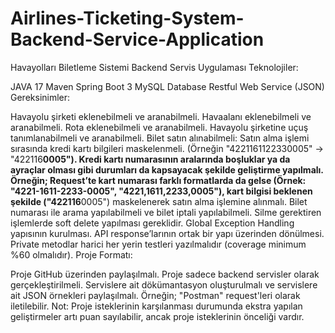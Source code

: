# Airlines-Ticketing-System-Backend-Service-Application
Havayolları Biletleme Sistemi Backend Servis Uygulaması
Teknolojiler:

JAVA 17
Maven
Spring Boot 3
MySQL Database
Restful Web Service (JSON)
Gereksinimler:

Havayolu şirketi eklenebilmeli ve aranabilmeli.
Havaalanı eklenebilmeli ve aranabilmeli.
Rota eklenebilmeli ve aranabilmeli.
Havayolu şirketine uçuş tanımlanabilmeli ve aranabilmeli.
Bilet satın alınabilmeli:
Satın alma işlemi sırasında kredi kartı bilgileri maskelenmeli. (Örneğin "4221161122330005" -> "422116**0005").
Kredi kartı numarasının aralarında boşluklar ya da ayraçlar olması gibi durumları da kapsayacak şekilde geliştirme yapılmalı. Örneğin; Request’te kart numarası farklı formatlarda da gelse (Örnek: "4221-1611-2233-0005", "4221,1611,2233,0005"), kart bilgisi beklenen şekilde ("422116**0005") maskelenerek satın alma işlemine alınmalı.
Bilet numarası ile arama yapılabilmeli ve bilet iptali yapılabilmeli.
Silme gerektiren işlemlerde soft delete yapılması gereklidir.
Global Exception Handling yapısının kurulması.
API response’larının ortak bir yapı üzerinden dönülmesi.
Private metodlar harici her yerin testleri yazılmalıdır (coverage minimum %60 olmalıdır).
Proje Formatı:

Proje GitHub üzerinden paylaşılmalı.
Proje sadece backend servisler olarak gerçekleştirilmeli.
Servislere ait dökümantasyon oluşturulmalı ve servislere ait JSON örnekleri paylaşılmalı.
Örneğin; "Postman" request'leri olarak iletilebilir.
Not: Proje isteklerinin karşılanması durumunda ekstra yapılan geliştirmeler artı puan sayılabilir, ancak proje isteklerinin önceliği vardır.

